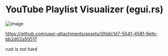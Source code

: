 # YouTube Playlist Visualizer (egui.rs) 
![image](https://github.com/user-attachments/assets/735b0898-2651-4b21-9734-1a6990fd7a48)

https://github.com/user-attachments/assets/0fddc1d7-5541-458f-9efe-bb2d02a50517

rust is not hard
